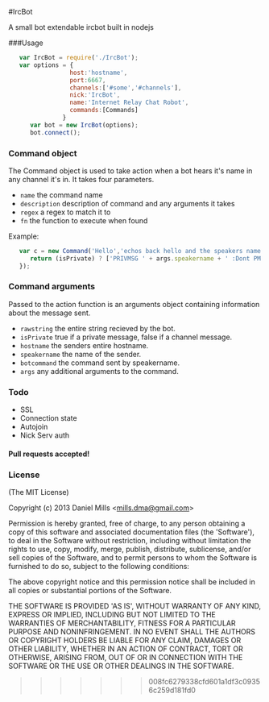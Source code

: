 #IrcBot

A small bot extendable ircbot built in nodejs

###Usage
```javascript
   var IrcBot = require('./IrcBot');
   var options = { 
                 host:'hostname',
                 port:6667,
                 channels:['#some','#channels'],
                 nick:'IrcBot',
                 name:'Internet Relay Chat Robot',
                 commands:[Commands]
               }
      var bot = new IrcBot(options);
      bot.connect();

```

### Command object

The Command object is used to take action when a bot hears it's name in any channel it's in. It takes four parameters.

* ```name``` the command name
* ```description``` description of command and any arguments it takes
* ```regex``` a regex to match it to
* ```fn``` the function to execute when found

Example: 

```javascript
   var c = new Command('Hello','echos back hello and the speakers name',/HELLO/,function(args) {
      return (isPrivate) ? ['PRIVMSG ' + args.speakername + ' :Dont PM me!'] :['PRIVMSG '+args.roomname + ' :Hello '+ args.speakername + '!'];
   });
```

### Command arguments

Passed to the action function is an arguments object containing information about the message sent.

* ```rawstring``` the entire string recieved by the bot.
* ```isPrivate``` true if a private message, false if a channel message.
* ```hostname``` the senders entire hostname.
* ```speakername``` the name of the sender.
* ```botcommand``` the command sent by speakername.
* ```args``` any additional arguments to the command.


### Todo

* SSL
* Connection state
* Autojoin
* Nick Serv auth

#### Pull requests accepted!

### License

(The MIT License)

Copyright (c) 2013 Daniel Mills &lt;mills.dma@gmail.com&gt;

Permission is hereby granted, free of charge, to any person obtaining
a copy of this software and associated documentation files (the
'Software'), to deal in the Software without restriction, including
without limitation the rights to use, copy, modify, merge, publish,
distribute, sublicense, and/or sell copies of the Software, and to
permit persons to whom the Software is furnished to do so, subject to
the following conditions:

The above copyright notice and this permission notice shall be
included in all copies or substantial portions of the Software.

THE SOFTWARE IS PROVIDED 'AS IS', WITHOUT WARRANTY OF ANY KIND,
EXPRESS OR IMPLIED, INCLUDING BUT NOT LIMITED TO THE WARRANTIES OF
MERCHANTABILITY, FITNESS FOR A PARTICULAR PURPOSE AND NONINFRINGEMENT.
IN NO EVENT SHALL THE AUTHORS OR COPYRIGHT HOLDERS BE LIABLE FOR ANY
CLAIM, DAMAGES OR OTHER LIABILITY, WHETHER IN AN ACTION OF CONTRACT,
TORT OR OTHERWISE, ARISING FROM, OUT OF OR IN CONNECTION WITH THE
SOFTWARE OR THE USE OR OTHER DEALINGS IN THE SOFTWARE.
>>>>>>> 008fc6279338cfd601a1df3c09356c259d181fd0
